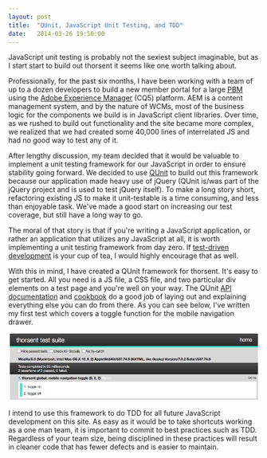 ```yaml
---
layout: post
title:  "QUnit, JavaScript Unit Testing, and TDD"
date:   2014-03-26 19:50:00
---
```


JavaScript unit testing is probably not the sexiest subject imaginable, but as I start start to build out thorsent it seems like one worth talking about.

Professionally, for the past six months, I have been working with a team of up to a dozen developers to build a new member portal for a large [PBM][pbm] using the [Adobe Experience Manager][AEM] (CQ5) platform. AEM is a content management system, and by the nature of WCMs, most of the business logic for the components we build is in JavaScript client libraries. Over time, as we rushed to build out functionality and the site became more complex, we realized that we had created some 40,000 lines of interrelated JS and had no good way to test any of it.

After lengthy discussion, my team decided that it would be valuable to implement a unit testing framework for our JavaScript in order to ensure stability going forward. We decided to use [QUnit][qunit] to build out this framework because our application made heavy use of jQuery (QUnit is/was part of the jQuery project and is used to test jQuery itself). To make a long story short, refactoring existing JS to make it unit-testable is a time consuming, and less than enjoyable task. We've made a good start on increasing our test coverage, but still have a long way to go.

The moral of that story is that if you're writing a JavaScript application, or rather an application that utilizes any JavaScript at all, it is worth implementing a unit testing framework from day zero. If [test-driven development][tdd] is your cup of tea, I would highly encourage that as well.

With this in mind, I have created a QUnit framework for thorsent. It's easy to get started. All you need is a JS file, a CSS file, and two particular div elements on a test page and you're well on your way. The QUnit [API documentation][qunit-api] and [cookbook][qunit-cookbook] do a good job of laying out and explaining everything else you can do from there. As you can see below, I've written my first test which covers a toggle function for the mobile navigation drawer.

![QUnit Screen][screen]

I intend to use this framework to do TDD for all future JavaScript development on this site. As easy as it would be to take shortcuts working as a one man team, it is important to commit to best practices such as TDD. Regardless of your team size, being disciplined in these practices will result in cleaner code that has fewer defects and is easier to maintain. 

[pbm]: http://en.wikipedia.org/wiki/Pharmacy_benefit_management
[AEM]: http://www.adobe.com/solutions/web-experience-management.html
[qunit]: https://qunitjs.com
[tdd]: http://www.agiledata.org/essays/tdd.html
[qunit-api]: http://api.qunitjs.com
[qunit-cookbook]: http://qunitjs.com/cookbook/
[screen]: /assets/images/qunit-initial.png "QUnit Screen"
